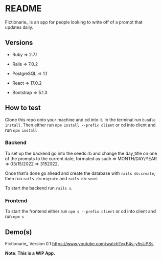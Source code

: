 # README

Fictionarie_ Is an app for people looking to write off of a prompt that updates daily.

## Versions

* Ruby => 2.7.1

* Rails => 7.0.2

* PostgreSQL => 1.1

* React => 17.0.2

* Bootstrap => 5.1.3

## How to test

Clone this repo onto your machine and cd into it.
In the terminal run `bundle install`.
Then either run `npm install --prefix client` or cd into client and run `npm install` 

### Backend

To set up the backend go into the seeds.rb and change the day_title on one of the prompts to the current date, formated as such => MONTH/DAY/YEAR => 03/15/2022 => 3152022.

Once that's done go ahead and create the database with `rails db:create`, then run `rails db:migrate` and `rails db:seed`. 

To start the backend run `rails s`.

### Frontend

To start the frontend either run `npm s --prefix client` or cd into client and run `npm s`

## Demo(s) 

Fictionarie_ Version 0.1
https://www.youtube.com/watch?v=F4s-y5sUPSs

**Note: This is a WIP App.**
